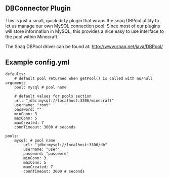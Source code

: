 ## DBConnector Plugin

This is just a small, quick dirty plugin that wraps the snaq DBPool utility to let us manage our own MySQL connection pool. 
Since most of our plugins will store information in MySQL, this provides a nice easy to use interface to the pool within Minecraft.

The Snaq DBPool driver can be found at: 
http://www.snaq.net/java/DBPool/  


## Example config.yml

    defaults:
        # default pool returned when getPool() is called with no/null arguments
        pool: mysql # pool name

        # default values for pools section
	    url: "jdbc:mysql://localhost:3306/minecraft"
	    username: "root"
	    password: ""
        minConn: 3
        maxConn: 5
        maxCreated: 7
        connTimeout: 3600 # seconds

    pools:
        mysql: # pool name
            url: "jdbc:mysql://localhost:3306/db"
            username: "user"
            password: "password"
            minConn: 3
            maxConn: 5
            maxCreated: 7
            connTimeout: 3600 # seconds
